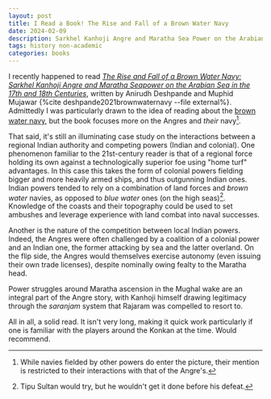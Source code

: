 ```yaml
---
layout: post
title: I Read a Book! The Rise and Fall of a Brown Water Navy
date: 2024-02-09
description: Sarkhel Kanhoji Angre and Maratha Sea Power on the Arabian Sea in the 17th and 18th Centuries
tags: history non-academic
categories: books
---
```


I recently happened to read [_The Rise and Fall of a Brown Water Navy: Sarkhel Kanhoji Angre and Maratha Seapower on the Arabian Sea in the 17th and 18th Centuries_](https://www.goodreads.com/book/show/62990195-the-rise-and-fall-of-a-brown-water-navy), written by Anirudh Deshpande and Muphid Mujawar {%cite deshpande2021brownwaternavy --file external%}.
Admittedly I was particularly drawn to the idea of reading about the [brown water navy](https://en.wikipedia.org/wiki/Brown-water_navy), but the book focuses more on the Angres and _their_ navy[^1].

That said, it's still an illuminating case study on the interactions between a regional Indian authority and competing powers (Indian and colonial).
One phenomenon familiar to the 21st-century reader is that of a regional force holding its own against a technologically superior foe using "home turf" advantages.
In this case this takes the form of colonial powers fielding bigger and more heavily armed ships, and thus outgunning Indian ones.
Indian powers tended to rely on a combination of land forces and _brown water_ navies, as opposed to _blue water_ ones (on the high seas)[^2].
Knowledge of the coasts and their topography could be used to set ambushes and leverage experience with land combat into naval successes.

Another is the nature of the competition between local Indian powers.
Indeed, the Angres were often challenged by a coalition of a colonial power and an Indian one, the former attacking by sea and the latter overland.
On the flip side, the Angres would themselves exercise autonomy (even issuing their own trade licenses), despite nominally owing fealty to the Maratha head.

Power struggles around Maratha ascension in the Mughal wake are an integral part of the Angre story, with Kanhoji himself drawing legitimacy through the _saranjam_ system that Rajaram was compelled to resort to.

All in all, a solid read. It isn't very long, making it quick work particularly if one is familiar with the players around the Konkan at the time. Would recommend.

[^1]: While navies fielded by other powers do enter the picture, their mention is restricted to their interactions with that of the Angre's.
[^2]: Tipu Sultan would try, but he wouldn't get it done before his defeat.
